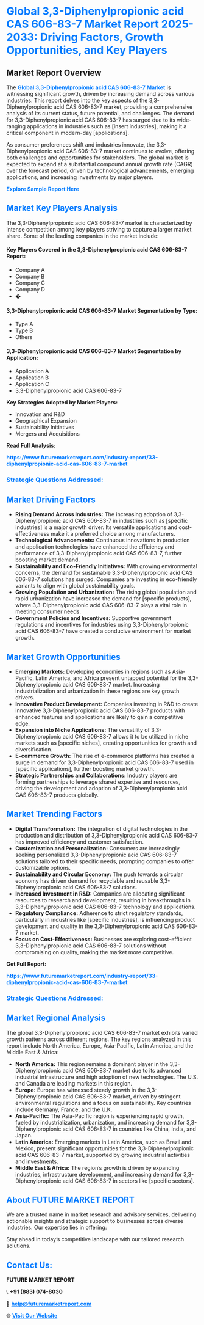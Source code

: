 <h1 style="color: #007BFF;">Global 3,3-Diphenylpropionic acid CAS 606-83-7 Market Report 2025-2033: Driving Factors, Growth Opportunities, and Key Players</h1>

<section id="overview">
<h2>Market Report Overview</h2>
<p>The <a href="https://www.futuremarketreport.com/industry-report/33-diphenylpropionic-acid-cas-606-83-7-market" style="color: #007BFF; text-decoration: none;"><strong>Global 3,3-Diphenylpropionic acid CAS 606-83-7 Market</strong></a> is witnessing significant growth, driven by increasing demand across various industries. This report delves into the key aspects of the 3,3-Diphenylpropionic acid CAS 606-83-7 market, providing a comprehensive analysis of its current status, future potential, and challenges. The demand for 3,3-Diphenylpropionic acid CAS 606-83-7 has surged due to its wide-ranging applications in industries such as [insert industries], making it a critical component in modern-day [applications].</p>
<p>As consumer preferences shift and industries innovate, the 3,3-Diphenylpropionic acid CAS 606-83-7 market continues to evolve, offering both challenges and opportunities for stakeholders. The global market is expected to expand at a substantial compound annual growth rate (CAGR) over the forecast period, driven by technological advancements, emerging applications, and increasing investments by major players.</p>
</section>

<section id="overview">
<p><a href="https://www.futuremarketreport.com/request-sample/reportId=110905" style="color: #007BFF; text-decoration: none;"><strong>Explore Sample Report Here</strong></a></p>
</section>

<section id="key-players">
<h2 style="color: #007BFF;">Market Key Players Analysis</h2>
<p>The 3,3-Diphenylpropionic acid CAS 606-83-7 market is characterized by intense competition among key players striving to capture a larger market share. Some of the leading companies in the market include:</p>
<h4>Key Players Covered in the 3,3-Diphenylpropionic acid CAS 606-83-7 Report:</h4>
<ul><li>Company A</li><li>Company B</li><li>Company C</li><li>Company D</li><li>�</li></ul>
<h4>3,3-Diphenylpropionic acid CAS 606-83-7 Market Segmentation by Type:</h4>
<ul><li>Type A</li><li>Type B</li><li>Others</li></ul>

<h4>3,3-Diphenylpropionic acid CAS 606-83-7 Market Segmentation by Application:</h4>
<ul><li>Application A</li><li>Application B</li><li>Application C</li><li>3,3-Diphenylpropionic acid CAS 606-83-7</li></ul>
<p><strong>Key Strategies Adopted by Market Players:</strong></p>
<ul>
<li>Innovation and R&D</li>
<li>Geographical Expansion</li>
<li>Sustainability Initiatives</li>
<li>Mergers and Acquisitions</li>
</ul>
</section>

<section>
<p><strong>Read Full Analysis: </strong></p><a href="https://www.futuremarketreport.com/industry-report/33-diphenylpropionic-acid-cas-606-83-7-market" style="color: #007BFF; text-decoration: none;"><strong>https://www.futuremarketreport.com/industry-report/33-diphenylpropionic-acid-cas-606-83-7-market</strong></a>
<h3 style="color: #007BFF;">Strategic Questions Addressed:</h3>
</section>

<section id="driving-factors">
<h2 style="color: #007BFF;">Market Driving Factors</h2>
<ul>
<li><strong>Rising Demand Across Industries:</strong> The increasing adoption of 3,3-Diphenylpropionic acid CAS 606-83-7 in industries such as [specific industries] is a major growth driver. Its versatile applications and cost-effectiveness make it a preferred choice among manufacturers.</li>
<li><strong>Technological Advancements:</strong> Continuous innovations in production and application technologies have enhanced the efficiency and performance of 3,3-Diphenylpropionic acid CAS 606-83-7, further boosting market demand.</li>
<li><strong>Sustainability and Eco-Friendly Initiatives:</strong> With growing environmental concerns, the demand for sustainable 3,3-Diphenylpropionic acid CAS 606-83-7 solutions has surged. Companies are investing in eco-friendly variants to align with global sustainability goals.</li>
<li><strong>Growing Population and Urbanization:</strong> The rising global population and rapid urbanization have increased the demand for [specific products], where 3,3-Diphenylpropionic acid CAS 606-83-7 plays a vital role in meeting consumer needs.</li>
<li><strong>Government Policies and Incentives:</strong> Supportive government regulations and incentives for industries using 3,3-Diphenylpropionic acid CAS 606-83-7 have created a conducive environment for market growth.</li>
</ul>
</section>

<section id="growth-opportunities">
<h2 style="color: #007BFF;">Market Growth Opportunities</h2>
<ul>
<li><strong>Emerging Markets:</strong> Developing economies in regions such as Asia-Pacific, Latin America, and Africa present untapped potential for the 3,3-Diphenylpropionic acid CAS 606-83-7 market. Increasing industrialization and urbanization in these regions are key growth drivers.</li>
<li><strong>Innovative Product Development:</strong> Companies investing in R&D to create innovative 3,3-Diphenylpropionic acid CAS 606-83-7 products with enhanced features and applications are likely to gain a competitive edge.</li>
<li><strong>Expansion into Niche Applications:</strong> The versatility of 3,3-Diphenylpropionic acid CAS 606-83-7 allows it to be utilized in niche markets such as [specific niches], creating opportunities for growth and diversification.</li>
<li><strong>E-commerce Growth:</strong> The rise of e-commerce platforms has created a surge in demand for 3,3-Diphenylpropionic acid CAS 606-83-7 used in [specific applications], further boosting market growth.</li>
<li><strong>Strategic Partnerships and Collaborations:</strong> Industry players are forming partnerships to leverage shared expertise and resources, driving the development and adoption of 3,3-Diphenylpropionic acid CAS 606-83-7 products globally.</li>
</ul>
</section>

<section id="trending-factors">
<h2 style="color: #007BFF;">Market Trending Factors</h2>
<ul>
<li><strong>Digital Transformation:</strong> The integration of digital technologies in the production and distribution of 3,3-Diphenylpropionic acid CAS 606-83-7 has improved efficiency and customer satisfaction.</li>
<li><strong>Customization and Personalization:</strong> Consumers are increasingly seeking personalized 3,3-Diphenylpropionic acid CAS 606-83-7 solutions tailored to their specific needs, prompting companies to offer customizable options.</li>
<li><strong>Sustainability and Circular Economy:</strong> The push towards a circular economy has driven demand for recyclable and reusable 3,3-Diphenylpropionic acid CAS 606-83-7 solutions.</li>
<li><strong>Increased Investment in R&D:</strong> Companies are allocating significant resources to research and development, resulting in breakthroughs in 3,3-Diphenylpropionic acid CAS 606-83-7 technology and applications.</li>
<li><strong>Regulatory Compliance:</strong> Adherence to strict regulatory standards, particularly in industries like [specific industries], is influencing product development and quality in the 3,3-Diphenylpropionic acid CAS 606-83-7 market.</li>
<li><strong>Focus on Cost-Effectiveness:</strong> Businesses are exploring cost-efficient 3,3-Diphenylpropionic acid CAS 606-83-7 solutions without compromising on quality, making the market more competitive.</li>
</ul>
</section>

<section>
<p><strong>Get Full Report: </strong></p><a href="https://www.futuremarketreport.com/industry-report/33-diphenylpropionic-acid-cas-606-83-7-market" style="color: #007BFF; text-decoration: none;"><strong>https://www.futuremarketreport.com/industry-report/33-diphenylpropionic-acid-cas-606-83-7-market</strong></a>
<h3 style="color: #007BFF;">Strategic Questions Addressed:</h3>
</section>


<section id="regional-analysis">
<h2 style="color: #007BFF;">Market Regional Analysis</h2>
<p>The global 3,3-Diphenylpropionic acid CAS 606-83-7 market exhibits varied growth patterns across different regions. The key regions analyzed in this report include North America, Europe, Asia-Pacific, Latin America, and the Middle East & Africa:</p>
<ul>
<li><strong>North America:</strong> This region remains a dominant player in the 3,3-Diphenylpropionic acid CAS 606-83-7 market due to its advanced industrial infrastructure and high adoption of new technologies. The U.S. and Canada are leading markets in this region.</li>
<li><strong>Europe:</strong> Europe has witnessed steady growth in the 3,3-Diphenylpropionic acid CAS 606-83-7 market, driven by stringent environmental regulations and a focus on sustainability. Key countries include Germany, France, and the U.K.</li>
<li><strong>Asia-Pacific:</strong> The Asia-Pacific region is experiencing rapid growth, fueled by industrialization, urbanization, and increasing demand for 3,3-Diphenylpropionic acid CAS 606-83-7 in countries like China, India, and Japan.</li>
<li><strong>Latin America:</strong> Emerging markets in Latin America, such as Brazil and Mexico, present significant opportunities for the 3,3-Diphenylpropionic acid CAS 606-83-7 market, supported by growing industrial activities and investments.</li>
<li><strong>Middle East & Africa:</strong> The region’s growth is driven by expanding industries, infrastructure development, and increasing demand for 3,3-Diphenylpropionic acid CAS 606-83-7 in sectors like [specific sectors].</li>
</ul>
</section>

<footer>
<h2 style="color: #007BFF;">About FUTURE MARKET REPORT</h2>
<p>We are a trusted name in market research and advisory services, delivering actionable insights and strategic support to businesses across diverse industries. Our expertise lies in offering:</p>

<p>Stay ahead in today’s competitive landscape with our tailored research solutions.</p>

<h2 style="color: #007BFF;">Contact Us:</h2>
<p><strong>FUTURE MARKET REPORT</strong></p>
<p>📞 <strong>+91 (883) 074-8030</strong></p>
<p>📧 <strong><a href="mailto:help@futuremarketreport.com" style="color: #007BFF;">help@futuremarketreport.com</a></strong></p>
<p>🌐 <strong><a href="https://www.futuremarketreport.com/" style="color: #007BFF;">Visit Our Website</a></strong></p>
</footer>